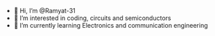 - 👋 Hi, I’m @Ramyat-31
- 👀 I’m interested in coding, circuits and semiconductors
- 🌱 I’m currently learning Electronics and communication engineering

<!---
Ramyat-31/Ramyat-31 is a ✨ special ✨ repository because its `README.md` (this file) appears on your GitHub profile.
You can click the Preview link to take a look at your changes.
--->
